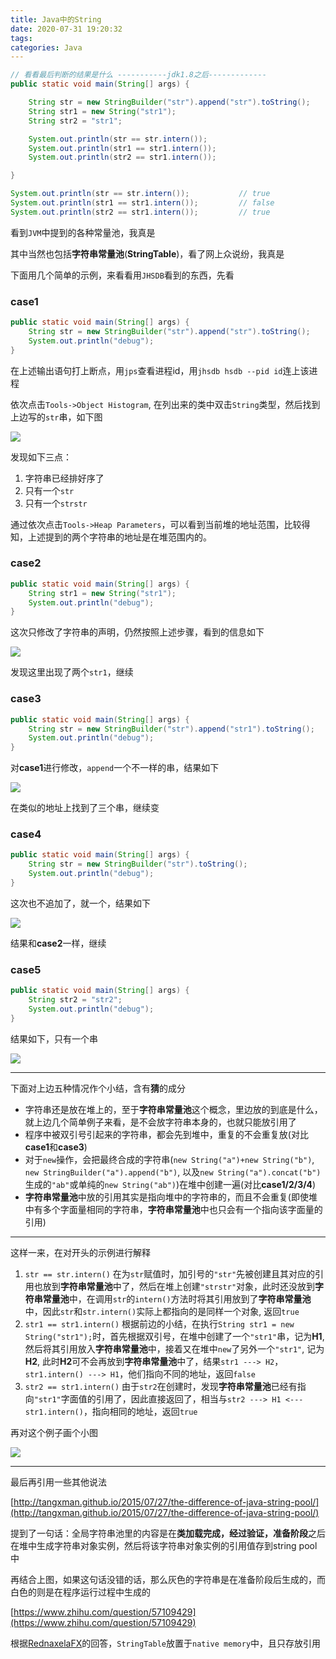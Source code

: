 ```yaml
---
title: Java中的String
date: 2020-07-31 19:20:32
tags:
categories: Java
---
```


```java
// 看看最后判断的结果是什么 -----------jdk1.8之后-------------
public static void main(String[] args) {

    String str = new StringBuilder("str").append("str").toString();
    String str1 = new String("str1");
    String str2 = "str1";

    System.out.println(str == str.intern());
    System.out.println(str1 == str1.intern());
    System.out.println(str2 == str1.intern());

}
```

<!--more-->

```java
System.out.println(str == str.intern());           // true
System.out.println(str1 == str1.intern());         // false
System.out.println(str2 == str1.intern());         // true
```

看到`JVM`中提到的各种常量池，我真是

其中当然也包括**字符串常量池**(**StringTable**)，看了网上众说纷，我真是

下面用几个简单的示例，来看看用`JHSDB`看到的东西，先看

### case1

```java
public static void main(String[] args) {
    String str = new StringBuilder("str").append("str").toString();
    System.out.println("debug");
}
```

在上述输出语句打上断点，用`jps`查看进程id，用`jhsdb hsdb --pid id`连上该进程

依次点击`Tools->Object Histogram`, 在列出来的类中双击`String`类型，然后找到上边写的`str`串，如下图

![](https://image.zero22.top/string_in_java/str.png)

发现如下三点：

1. 字符串已经排好序了
2. 只有一个`str`
3. 只有一个`strstr`

通过依次点击`Tools->Heap Parameters`，可以看到当前堆的地址范围，比较得知，上述提到的两个字符串的地址是在堆范围内的。

### case2

```java
public static void main(String[] args) {
    String str1 = new String("str1");
    System.out.println("debug");
}
```

这次只修改了字符串的声明，仍然按照上述步骤，看到的信息如下

![](https://image.zero22.top/string_in_java/str1.png)

发现这里出现了两个`str1`，继续

### case3

```java
public static void main(String[] args) {
    String str = new StringBuilder("str").append("str1").toString();
    System.out.println("debug");
}
```

对**case1**进行修改，`append`一个不一样的串，结果如下

![](https://image.zero22.top/string_in_java/strstr1.png)

在类似的地址上找到了三个串，继续变

### case4

```java
public static void main(String[] args) {
    String str = new StringBuilder("str").toString();
    System.out.println("debug");
}
```

这次也不追加了，就一个，结果如下

![](https://image.zero22.top/string_in_java/strstr.png)

结果和**case2**一样，继续

### case5

```java
public static void main(String[] args) {
    String str2 = "str2";
    System.out.println("debug");
}
```

结果如下，只有一个串

![](https://image.zero22.top/string_in_java/str2.png)

-------

下面对上边五种情况作个小结，含有**猜**的成分

- 字符串还是放在堆上的，至于**字符串常量池**这个概念，里边放的到底是什么，就上边几个简单例子来看，是不会放字符串本身的，也就只能放引用了
- 程序中被双引号引起来的字符串，都会先到堆中，重复的不会重复放(对比**case1**和**case3**)
- 对于`new`操作，会把最终合成的字符串(`new String("a")+new String("b")`, `new StringBuilder("a").append("b")`, 以及`new String("a").concat("b")`生成的`"ab"`或单纯的`new String("ab")`)在堆中创建一遍(对比**case1/2/3/4**)
- **字符串常量池**中放的引用其实是指向堆中的字符串的，而且不会重复(即使堆中有多个字面量相同的字符串，**字符串常量池**中也只会有一个指向该字面量的引用)

---

这样一来，在对开头的示例进行解释

1. `str == str.intern()` 在为`str`赋值时，加引号的`"str"`先被创建且其对应的引用也放到**字符串常量池**中了，然后在堆上创建`"strstr"`对象，此时还没放到**字符串常量池**中，在调用`str`的`intern()`方法时将其引用放到了**字符串常量池**中，因此`str`和`str.intern()`实际上都指向的是同样一个对象, 返回`true`
2. `str1 == str1.intern()` 根据前边的小结，在执行`String str1 = new String("str1");`时，首先根据双引号，在堆中创建了一个`"str1"`串，记为**H1**, 然后将其引用放入**字符串常量池**中，接着又在堆中`new`了另外一个`"str1"`, 记为**H2**, 此时**H2**可不会再放到**字符串常量池**中了，结果`str1 ---> H2`，`str1.intern() ---> H1`，他们指向不同的地址，返回`false`
3. `str2 == str1.intern()` 由于`str2`在创建时，发现**字符串常量池**已经有指向`"str1"`字面值的引用了，因此直接返回了，相当与`str2 ---> H1 <--- str1.intern()`，指向相同的地址，返回`true`

再对这个例子画个小图

![](https://image.zero22.top/string_in_java/figstr.png)

-----

最后再引用一些其他说法

[http://tangxman.github.io/2015/07/27/the-difference-of-java-string-pool/](http://tangxman.github.io/2015/07/27/the-difference-of-java-string-pool/) 

提到了一句话：全局字符串池里的内容是在**类加载完成，经过验证，准备阶段**之后在堆中生成字符串对象实例，然后将该字符串对象实例的引用值存到string pool中

再结合上图，如果这句话没错的话，那么灰色的字符串是在准备阶段后生成的，而白色的则是在程序运行过程中生成的

[https://www.zhihu.com/question/57109429](https://www.zhihu.com/question/57109429)

根据[RednaxelaFX](https://www.zhihu.com/people/rednaxelafx)的回答，`StringTable`放置于`native memory`中，且只存放引用





